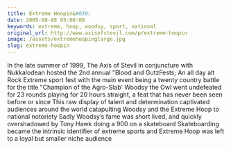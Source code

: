 ```yaml
---
title: Extreme Hoopin&#039;
date: 2005-08-08 05:00:00
keywords: extreme, hoop, woodsy, sport, national
original_url: http://www.axisofstevil.com/p/extreme-hoopin
image: /assets/extremehoopinglarge.jpg
slug: extreme-hoopin
---
```


In the late summer of 1999, The Axis of Stevil in conjuncture with Nukkalodean hosted the 2nd annual &quot;Blood and GutzFests; An all day alt Rock Extreme sport fest with the main event being a twenty country battle for the title &quot;Champion of the Agro-Slab&#039; Woodsy the Owl went undefeated for 23 rounds playing for 20 hours straight, a feat that has never been seen before or since This raw display of talent and determination captivated audiences around the world catapulting Woodsy and the Extreme Hoop to national notoriety Sadly Woodsy’s fame was short lived, and quickly overshadowed by Tony Hawk doing a 900 on a skateboard Skateboarding became the intrinsic identifier of extreme sports and Extreme Hoop was left to a loyal but smaller niche audience

